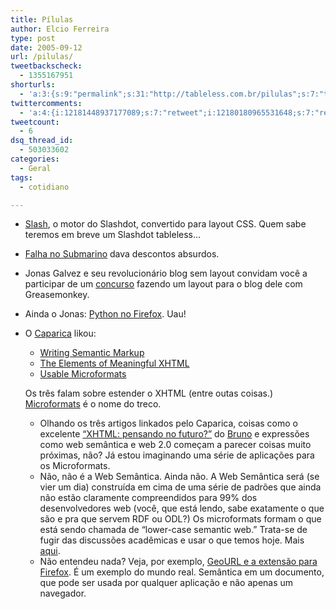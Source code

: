 ```yaml
---
title: Pílulas
author: Elcio Ferreira
type: post
date: 2005-09-12
url: /pilulas/
tweetbackscheck:
  - 1355167951
shorturls:
  - 'a:3:{s:9:"permalink";s:31:"http://tableless.com.br/pilulas";s:7:"tinyurl";s:26:"http://tinyurl.com/3upu2yz";s:4:"isgd";s:19:"http://is.gd/RKiwdB";}'
twittercomments:
  - 'a:4:{i:12181448937177089;s:7:"retweet";i:12180180965531648;s:7:"retweet";i:11884766181720064;s:7:"retweet";i:11872393567936512;s:7:"retweet";}'
tweetcount:
  - 6
dsq_thread_id:
  - 503033602
categories:
  - Geral
tags:
  - cotidiano

---
```

  * [Slash][1], o motor do Slashdot, convertido para layout CSS. Quem sabe teremos em breve um Slashdot tableless&#8230;
  * [Falha no Submarino][2] dava descontos absurdos.
  * Jonas Galvez e seu revolucionário blog sem layout convidam você a participar de um [concurso][3] fazendo um layout para o blog dele com Greasemonkey.
  * Ainda o Jonas: [Python no Firefox][4]. Uau!
  * O [Caparica][5] likou: 
      * [Writing Semantic Markup][6]
      * [The Elements of Meaningful XHTML][7]
      * [Usable Microformats][8]
    
    Os três falam sobre estender o XHTML (entre outas coisas.) [Microformats][9] é o nome do treco.</li> 
    
      * Olhando os três artigos linkados pelo Caparica, coisas como o excelente [&#8220;XHTML: pensando no futuro?&#8221;][10] do [Bruno][11] e expressões como web semântica e web 2.0 começam a parecer coisas muito próximas, não? Já estou imaginando uma série de aplicações para os Microformats.
      * Não, não é a Web Semântica. Ainda não. A Web Semântica será (se vier um dia) construída em cima de uma série de padrões que ainda não estão claramente compreendidos para 99% dos desenvolvedores web (você, que está lendo, sabe exatamente o que são e pra que servem RDF ou ODL?) Os microformats formam o que está sendo chamada de &#8220;lower-case semantic web.&#8221; Trata-se de fugir das discussões acadêmicas e usar o que temos hoje. Mais [aqui][12].
      * Não entendeu nada? Veja, por exemplo, [GeoURL e a extensão para Firefox][13]. É um exemplo do mundo real. Semântica em um documento, que pode ser usada por qualquer aplicação e não apenas um navegador.</ul>

 [1]: http://www.slashcode.com/ "Slashcode.com"
 [2]: http://webinsider.uol.com.br/vernoticia.php/id/2571 "Loja online cobra menos sem querer. E agora?"
 [3]: http://jonasgalvez.com/br/blog/2005-09/a-web-remixavel "Concurso de layout com user script"
 [4]: http://jonasgalvez.com/br/blog/2005-09/python-no-firefox-1.6 "Python no Firefox"
 [5]: http://sinistras.aranha.com.br/ "URLs sinistras"
 [6]: http://digital-web.com/articles/writing_semantic_markup/ "Writing Semantic Markup"
 [7]: http://tantek.com/presentations/2005/03/elementsofxhtml/ "The Elements of Meaningful XHTML"
 [8]: http://usabletype.com/articles/2005/usable-microformats/ "Usable Microformats"
 [9]: http://www.microformats.org/ "Microformats"
 [10]: http://www.brunotorres.net/2005/09/10/xhtml-pensando-no-futuro "XHMTL, Pensando no Futuro"
 [11]: http://www.brunotorres.net/ "Bruno Torres"
 [12]: http://www.tantek.com/presentations/2004etech/realworldsemanticspres.html "real world semantics"
 [13]: http://tableless.com.br/?rapidinhas_instale_experimente "GeoURL Firefox Extension"